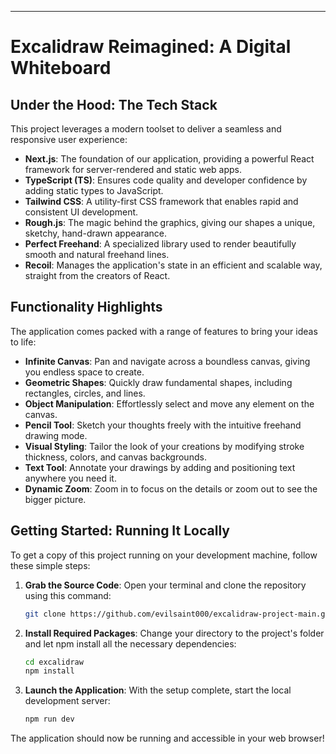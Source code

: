 

-----

# Excalidraw Reimagined: A Digital Whiteboard

## Under the Hood: The Tech Stack

This project leverages a modern toolset to deliver a seamless and responsive user experience:

  * **Next.js**: The foundation of our application, providing a powerful React framework for server-rendered and static web apps.
  * **TypeScript (TS)**: Ensures code quality and developer confidence by adding static types to JavaScript.
  * **Tailwind CSS**: A utility-first CSS framework that enables rapid and consistent UI development.
  * **Rough.js**: The magic behind the graphics, giving our shapes a unique, sketchy, hand-drawn appearance.
  * **Perfect Freehand**: A specialized library used to render beautifully smooth and natural freehand lines.
  * **Recoil**: Manages the application's state in an efficient and scalable way, straight from the creators of React.

## Functionality Highlights

The application comes packed with a range of features to bring your ideas to life:

  * **Infinite Canvas**: Pan and navigate across a boundless canvas, giving you endless space to create.
  * **Geometric Shapes**: Quickly draw fundamental shapes, including rectangles, circles, and lines.
  * **Object Manipulation**: Effortlessly select and move any element on the canvas.
  * **Pencil Tool**: Sketch your thoughts freely with the intuitive freehand drawing mode.
  * **Visual Styling**: Tailor the look of your creations by modifying stroke thickness, colors, and canvas backgrounds.
  * **Text Tool**: Annotate your drawings by adding and positioning text anywhere you need it.
  * **Dynamic Zoom**: Zoom in to focus on the details or zoom out to see the bigger picture.

## Getting Started: Running It Locally

To get a copy of this project running on your development machine, follow these simple steps:

1.  **Grab the Source Code**:
    Open your terminal and clone the repository using this command:

    ```bash
    git clone https://github.com/evilsaint000/excalidraw-project-main.git
    ```

2.  **Install Required Packages**:
    Change your directory to the project's folder and let npm install all the necessary dependencies:

    ```bash
    cd excalidraw
    npm install
    ```

3.  **Launch the Application**:
    With the setup complete, start the local development server:

    ```bash
    npm run dev
    ```

The application should now be running and accessible in your web browser\!
